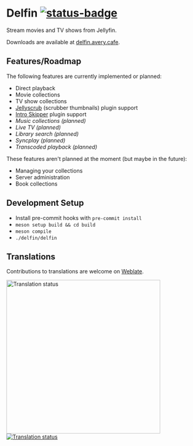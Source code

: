 # Delfin [![status-badge](https://ci.codeberg.org/api/badges/12819/status.svg)](https://ci.codeberg.org/repos/12819)

Stream movies and TV shows from Jellyfin.

Downloads are available at [delfin.avery.cafe](https://delfin.avery.cafe/).

## Features/Roadmap

The following features are currently implemented or planned:

- Direct playback
- Movie collections
- TV show collections
- [Jellyscrub](https://github.com/nicknsy/jellyscrub/) (scrubber thumbnails) plugin support
- [Intro Skipper](https://github.com/ConfusedPolarBear/intro-skipper/) plugin support
- *Music collections (planned)*
- *Live TV (planned)*
- *Library search (planned)*
- *Syncplay (planned)*
- *Transcoded playback (planned)*

These features aren't planned at the moment (but maybe in the future):

- Managing your collections
- Server administration
- Book collections

## Development Setup

- Install pre-commit hooks with `pre-commit install`
- `meson setup build && cd build`
- `meson compile`
- `./delfin/delfin`

## Translations

Contributions to translations are welcome on [Weblate](https://translate.codeberg.org/projects/delfin/).

<a href="https://translate.codeberg.org/engage/delfin/">
    <img src="https://translate.codeberg.org/widget/delfin/open-graph.png" alt="Translation status" width="400px" />
</a>

<br />
<a href="https://translate.codeberg.org/engage/delfin/">
    <img src="https://translate.codeberg.org/widget/delfin/multi-auto.svg" alt="Translation status" />
</a>
